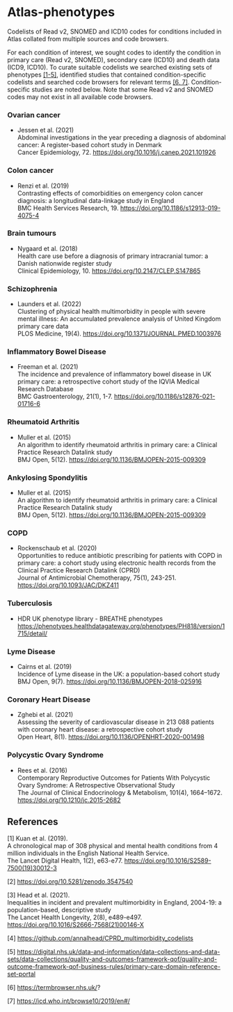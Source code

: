 # Atlas-phenotypes
Codelists of Read v2, SNOMED and ICD10 codes for conditions included in Atlas collated from multiple sources and code browsers. 

For each condition of interest, we sought codes to identify the condition in primary care (Read v2, SNOMED), secondary care (ICD10) and death data (ICD9, ICD10). To curate suitable codelists we searched existing sets of phenotypes [[1-5]](1), identified studies that contained condition-specific codelists and searched code browsers for relevant terms [[6, 7]](6). Condition-specific studies are noted below. Note that some Read v2 and SNOMED codes may not exist in all available code browsers. 

### Ovarian cancer
- Jessen et al. (2021) <br/>
  Abdominal investigations in the year preceding a diagnosis of abdominal cancer: A register-based cohort study in Denmark <br/>
  Cancer Epidemiology, 72. https://doi.org/10.1016/j.canep.2021.101926

### Colon cancer
- Renzi et al. (2019) <br/>
  Contrasting effects of comorbidities on emergency colon cancer diagnosis: a longitudinal data-linkage study in England <br/>
  BMC Health Services Research, 19. https://doi.org/10.1186/s12913-019-4075-4 
  
### Brain tumours
- Nygaard et al. (2018) <br/>
  Health care use before a diagnosis of primary intracranial tumor: a Danish nationwide register study <br/>
  Clinical Epidemiology, 10. https://doi.org/10.2147/CLEP.S147865

### Schizophrenia
- Launders et al. (2022) <br/>
  Clustering of physical health multimorbidity in people with severe mental illness: An accumulated prevalence analysis of United Kingdom primary care data <br/>
  PLOS Medicine, 19(4). https://doi.org/10.1371/JOURNAL.PMED.1003976
  
### Inflammatory Bowel Disease
- Freeman et al. (2021) <br/>
  The incidence and prevalence of inflammatory bowel disease in UK primary care: a retrospective cohort study of the IQVIA Medical Research Database <br/>
  BMC Gastroenterology, 21(1), 1-7. https://doi.org/10.1186/s12876-021-01716-6
  
### Rheumatoid Arthritis
- Muller et al. (2015) <br/>
  An algorithm to identify rheumatoid arthritis in primary care: a Clinical Practice Research Datalink study <br/>
  BMJ Open, 5(12). https://doi.org/10.1136/BMJOPEN-2015-009309
  
### Ankylosing Spondylitis
- Muller et al. (2015) <br/>
  An algorithm to identify rheumatoid arthritis in primary care: a Clinical Practice Research Datalink study <br/>
  BMJ Open, 5(12). https://doi.org/10.1136/BMJOPEN-2015-009309
  
### COPD
- Rockenschaub et al. (2020) <br/>
  Opportunities to reduce antibiotic prescribing for patients with COPD in primary care: a cohort study using electronic health records from the Clinical Practice Research Datalink (CPRD) <br/>
  Journal of Antimicrobial Chemotherapy, 75(1), 243-251. https://doi.org/10.1093/JAC/DKZ411
  
### Tuberculosis
- HDR UK phenotype library - BREATHE phenotypes https://phenotypes.healthdatagateway.org/phenotypes/PH818/version/1715/detail/
  
### Lyme Disease
- Cairns et al. (2019) <br/>
  Incidence of Lyme disease in the UK: a population-based cohort study <br/>
  BMJ Open, 9(7). https://doi.org/10.1136/BMJOPEN-2018-025916
  
### Coronary Heart Disease
- Zghebi et al. (2021) <br/>
  Assessing the severity of cardiovascular disease in 213 088 patients with coronary heart disease: a retrospective cohort study <br/>
  Open Heart, 8(1). https://doi.org/10.1136/OPENHRT-2020-001498
  
### Polycystic Ovary Syndrome
- Rees et al. (2016) <br/>
  Contemporary Reproductive Outcomes for Patients With Polycystic Ovary Syndrome: A Retrospective Observational Study <br/>
  The Journal of Clinical Endocrinology & Metabolism, 101(4), 1664–1672. https://doi.org/10.1210/jc.2015-2682
  
## References
<a id="1">[1]</a> 
Kuan et al. (2019).  <br/>
A chronological map of 308 physical and mental health conditions from 4 million individuals in the English National Health Service.  <br/>
The Lancet Digital Health, 1(2), e63-e77. https://doi.org/10.1016/S2589-7500(19)30012-3

<a id="2">[2]</a>
https://doi.org/10.5281/zenodo.3547540

<a id="3">[3]</a>
Head et al. (2021).  <br/>
Inequalities in incident and prevalent multimorbidity in England, 2004-19: a population-based, descriptive study <br/>
The Lancet Health Longevity, 2(8), e489-e497. https://doi.org/10.1016/S2666-7568(21)00146-X

<a id="4">[4]</a>
https://github.com/annalhead/CPRD_multimorbidity_codelists

<a id="5">[5]</a>
https://digital.nhs.uk/data-and-information/data-collections-and-data-sets/data-collections/quality-and-outcomes-framework-qof/quality-and-outcome-framework-qof-business-rules/primary-care-domain-reference-set-portal

<a id="6">[6]</a>
https://termbrowser.nhs.uk/?

<a id="7">[7]</a>
https://icd.who.int/browse10/2019/en#/
